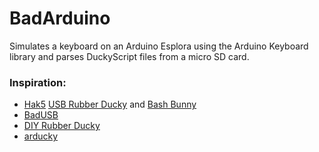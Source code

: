 # BadArduino
Simulates a keyboard on an Arduino Esplora using the Arduino Keyboard library and parses DuckyScript files from a micro SD card.

### Inspiration:
* [Hak5](https://shop.hak5.org/) [USB Rubber Ducky](https://shop.hak5.org/products/usb-rubber-ducky-deluxe) and [Bash Bunny](https://shop.hak5.org/collections/physical-access/products/bash-bunny)
* [BadUSB](https://arstechnica.com/information-technology/2014/07/this-thumbdrive-hacks-computers-badusb-exploit-makes-devices-turn-evil/)
* [DIY Rubber Ducky](https://medium.com/@EatonChips/building-a-usb-rubber-ducky-for-7-c851aae30a1d)
* [arducky](https://github.com/MatiasConTilde/arducky)
